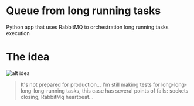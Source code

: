 # Queue from long running tasks
Python app that uses RabbitMQ to orchestration long running tasks execution

# The idea

![alt idea](https://github.com/mfandre/queue_long_running_task/blob/master/queue_python.png?raw=true)

> It's not prepared for production... I'm still making tests for long-long-long-long-running tasks, this case has several points of fails: sockets closing, RabbitMq heartbeat...
